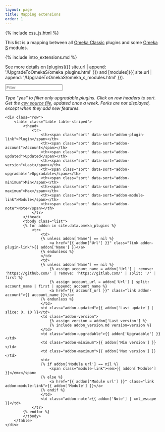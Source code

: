 ```yaml
---
layout: page
title: Mapping extensions
order: 1
---
```


{% include css_js.html %}

This list is a mapping between all [Omeka Classic](https://omeka.org/classic) plugins and some [Omeka S](https://omeka.org/s) modules.

{% include intro_extensions.md %}

See more details on [plugins]({{ site.url | append: '/UpgradeToOmekaS/omeka_plugins.html' }}) and [modules]({{ site.url | append: '/UpgradeToOmekaS/omeka_s_modules.html' }}).

<div class="container-fluid">
<div id="entry-list">
    <div class="row" style="margin-bottom:10px;">
        <input type="text" class="search form-control" placeholder="Filter" />
    </div>
    <p><em>
    Type "yes" to filter only upgradable plugins. Click on row headers to sort. Get the <a href="https://github.com/Daniel-KM/UpgradeToOmekaS/blob/master/_data/omeka_plugins.csv">csv source file</a>, updated once a week. Forks are not displayed, except when they add new features.
    </em></p>

    <div class="row">
        <table class="table table-striped">
            <thead>
                <tr>
                    <th><span class="sort" data-sort="addon-plugin-link">Plugin</span></th>
                    <th><span class="sort" data-sort="addon-account">Account</span></th>
                    <th><span class="sort" data-sort="addon-updated">Updated</span></th>
                    <th><span class="sort" data-sort="addon-version">Last</span></th>
                    <th><span class="sort" data-sort="addon-upgradable">Upgradable</span></th>
                    <th><span class="sort" data-sort="addon-minimum">Min</span></th>
                    <th><span class="sort" data-sort="addon-maximum">Max</span></th>
                    <th><span class="sort" data-sort="addon-module-link">Module</span></th>
                    <th><span class="sort" data-sort="addon-note">Note</span></th>
                </tr>
            </thead>
            <tbody class="list">
            {% for addon in site.data.omeka_plugins %}
                <tr>
                    <td>
                    {% unless addon['Name'] == nil %}
                        <a href="{{ addon['Url'] }}" class="link addon-plugin-link">{{ addon['Name'] }}</a>
                    {% endunless %}
                    </td>
                    <td>
                    {% unless addon['Name'] == nil %}
                        {% assign account_name = addon['Url'] | remove: 'https://github.com/' | remove: 'https://gitlab.com/' | split: '/' | first %}
                        {% assign account_url = addon['Url'] | split: account_name | first | append: account_name %}
                        <a href="{{ account_url }}" class="link addon-account">{{ account_name }}</a>
                    {% endunless %}
                    </td>
                    <td class="addon-updated">{{ addon['Last update'] | slice: 0, 10 }}</td>
                    <td class="addon-version">
                        {% assign version = addon['Last version'] %}
                        {% include addon_version.md version=version %}
                    </td>
                    <td class="addon-upgradable">{{ addon['Upgradable'] }}</td>
                    <td class="addon-minimum">{{ addon['Min version'] }}</td>
                    <td class="addon-maximum">{{ addon['Max version'] }}</td>
                    <td>
                    {% if addon['Module url'] == nil %}
                        <span class="module-link"><em>{{ addon['Module'] }}</em></span>
                    {% else %}
                        <a href="{{ addon['Module url'] }}" class="link addon-module-link">{{ addon['Module'] }}</a>
                    {% endif %}
                    </td>
                    <td class="addon-note">{{ addon['Note'] | xml_escape }}</td>
                </tr>
            {% endfor %}
            </tbody>
        </table>
    </div>
</div>
</div>

<script type="text/javascript">
    var options = {
        valueNames: ['addon-plugin-link', 'addon-account', 'addon-updated', 'addon-version', 'addon-upgradable', 'addon-minimum', 'addon-maximum', 'addon-module-link', 'addon-note'],
        page: 500
    };
    var entryList = new List('entry-list', options);
</script>
